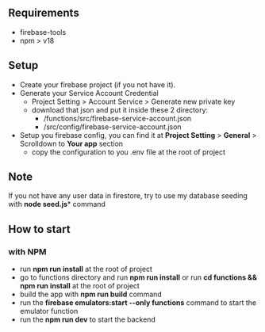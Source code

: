 ## Requirements
- firebase-tools
- npm > v18

## Setup
- Create your firebase project (if you not have it).
- Generate your Service Account Credential
  - Project Setting > Account Service > Generate new private key
  - download that json and put it inside these 2 directory:
    - /functions/src/firebase-service-account.json
    - /src/config/firebase-service-account.json
- Setup you firebase config, you can find it at **Project Setting** > **General** > Scrolldown to **Your app** section
    - copy the configuration to you .env file at the root of project

## Note
If you not have any user data in firestore, try to use my database seeding with **node seed.js*** command

## How to start
### with NPM
- run **npm run install** at the root of project
- go to functions directory and run **npm run install** or run **cd functions && npm run install** at the root of project
- build the app with **npm run build** command 
- run the **firebase emulators:start --only functions** command to start the emulator function
- run the **npm run dev** to start the backend
